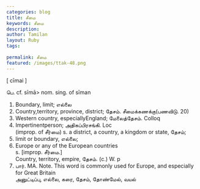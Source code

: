 ```yaml
---
categories: blog
title: சீமை
keywords: சீமை
description: 
author: Tamilan
layout: Ruby
tags: 
 
permalink: சீமை
featured: /images/ttak-48.png
---
```

  
[ cīmai ]  
  
பெ. cf. sīmā> nom. sing. of sīman  
1. Boundary, limit; எல்லை  
2. Country,territory, province, district; தேசம். சீமைக்கணக்கு(பணவிடு. 20)  
3. Western country, especiallyEngland; மேலைத்தேசம். Colloq  
4. Impertinentperson; அதிகப்பிரசங்கி. Loc  
(improp. of சீர்மை) s. a district, a country, a kingdom or state, தேசம்;  
2. limit or boundary, எல்லை;  
3. Europe or any of the European countries  
s. [improp. சீர்மை.]  
Country, territory, empire, தேசம். (c.) W. p  
927. பார். MA. Note. This word is commonly used for Europe, and especially for Great Britain  
அனுட்டிப்பு, எல்லை, கரை, தேசம், தோண்மேல், வயல்